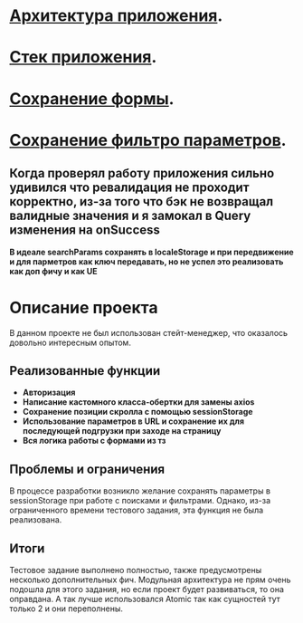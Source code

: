 # [Архитектура приложения](./documentation/ARCHITECTURE.md).
# [Стек приложения](./documentation/STACK.md).
# [Cохранение формы](./documentation/KeepCardForm.md).
# [Сохранение фильтро параметров](./documentation/KeepCardForm.md).

## Когда проверял работу приложения сильно удивился что ревалидация не проходит корректно, из-за того что бэк не возвращал валидные значения и я замокал в Query изменения на onSuccess

**В идеале searchParams сохранять в localeStorage и при передвижение и для парметров как ключ передавать, но не успел это реализовать как доп фичу и как UE**

# Описание проекта

В данном проекте не был использован стейт-менеджер, что оказалось довольно интересным опытом.

## Реализованные функции

- **Авторизация**
- **Написание кастомного класса-обертки для замены axios**
- **Сохранение позиции скролла с помощью sessionStorage**
- **Использование параметров в URL и сохранение их для последующей подгрузки при заходе на страницу**
- **Вся логика работы с формами из тз**

## Проблемы и ограничения

В процессе разработки возникло желание сохранять параметры в sessionStorage при работе с поисками и фильтрами. Однако, из-за ограниченного времени тестового задания, эта функция не была реализована.

## Итоги

Тестовое задание выполнено полностью, также предусмотрены несколько дополнительных фич. Модульная архитектура не прям очень подошла для этого задания, но если проект будет развиваться, то она оправдана. А так лучше использовался Atomic так как сущностей тут только 2 и они переполнены.